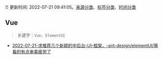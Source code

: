:alarm_clock: 更新时间: 2022-07-21 09:41:05。[来源分类](../README.md)、[标签分类](../TAGS.md)、[时间分类](../TIMELINE.md)

## Vue


> 关键字：`Vue`、`ElementUI`



- [2022-07-21-求推荐几个新颖的中后台-UI-框架，-ant-design/elementUI/等看的有点审美疲劳了](https://www.v2ex.com/t/867770) 